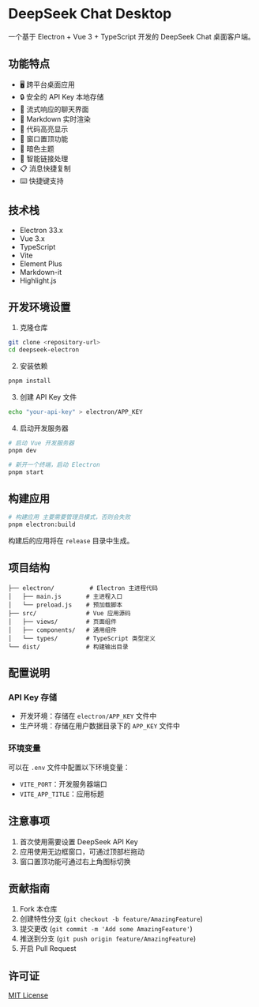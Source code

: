 # DeepSeek Chat Desktop

一个基于 Electron + Vue 3 + TypeScript 开发的 DeepSeek Chat 桌面客户端。

## 功能特点

- 🖥️ 跨平台桌面应用
- 🔒 安全的 API Key 本地存储
- 💬 流式响应的聊天界面
- 📝 Markdown 实时渲染
- 🎨 代码高亮显示
- 📌 窗口置顶功能
- 🌙 暗色主题
- 🔗 智能链接处理
- 📋 消息快捷复制
- ⌨️ 快捷键支持

## 技术栈

- Electron 33.x
- Vue 3.x
- TypeScript
- Vite
- Element Plus
- Markdown-it
- Highlight.js

## 开发环境设置

1. 克隆仓库

```bash
git clone <repository-url>
cd deepseek-electron
```

2. 安装依赖

```bash
pnpm install
```

3. 创建 API Key 文件

```bash
echo "your-api-key" > electron/APP_KEY
```

4. 启动开发服务器

```bash
# 启动 Vue 开发服务器
pnpm dev

# 新开一个终端，启动 Electron
pnpm start
```

## 构建应用

```bash
# 构建应用 主要需要管理员模式，否则会失败
pnpm electron:build
```

构建后的应用将在 `release` 目录中生成。

## 项目结构

```
├── electron/          # Electron 主进程代码
│   ├── main.js       # 主进程入口
│   └── preload.js    # 预加载脚本
├── src/              # Vue 应用源码
│   ├── views/        # 页面组件
│   ├── components/   # 通用组件
│   └── types/        # TypeScript 类型定义
└── dist/             # 构建输出目录
```

## 配置说明

### API Key 存储

- 开发环境：存储在 `electron/APP_KEY` 文件中
- 生产环境：存储在用户数据目录下的 `APP_KEY` 文件中

### 环境变量

可以在 `.env` 文件中配置以下环境变量：

- `VITE_PORT`：开发服务器端口
- `VITE_APP_TITLE`：应用标题

## 注意事项

1. 首次使用需要设置 DeepSeek API Key
2. 应用使用无边框窗口，可通过顶部栏拖动
3. 窗口置顶功能可通过右上角图标切换

## 贡献指南

1. Fork 本仓库
2. 创建特性分支 (`git checkout -b feature/AmazingFeature`)
3. 提交更改 (`git commit -m 'Add some AmazingFeature'`)
4. 推送到分支 (`git push origin feature/AmazingFeature`)
5. 开启 Pull Request

## 许可证

[MIT License](LICENSE)
